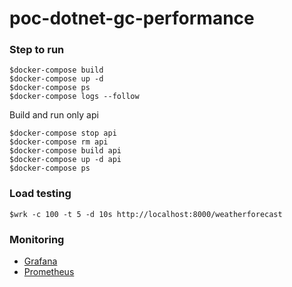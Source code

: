 # poc-dotnet-gc-performance

### Step to run
```
$docker-compose build
$docker-compose up -d
$docker-compose ps
$docker-compose logs --follow
```

Build and run only api
```
$docker-compose stop api
$docker-compose rm api
$docker-compose build api
$docker-compose up -d api
$docker-compose ps
```

### Load testing 
```
$wrk -c 100 -t 5 -d 10s http://localhost:8000/weatherforecast
```

### Monitoring 
* [Grafana](http://localhost:3000/)
* [Prometheus](http://localhost:9090/)
